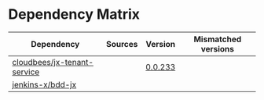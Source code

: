 # Dependency Matrix

Dependency | Sources | Version | Mismatched versions
---------- | ------- | ------- | -------------------
[cloudbees/jx-tenant-service](https://github.com/cloudbees/jx-tenant-service) |  | [0.0.233](https://github.com/cloudbees/jx-tenant-service/releases/tag/v0.0.233) | 
[jenkins-x/bdd-jx](https://github.com/jenkins-x/bdd-jx.git) |  | []() | 
